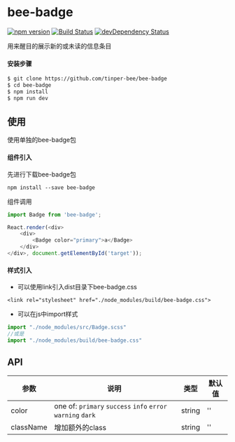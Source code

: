 # bee-badge 
[![npm version](https://img.shields.io/npm/v/bee-badge.svg)](https://www.npmjs.com/package/bee-badge)
[![Build Status](https://img.shields.io/travis/tinper-bee/bee-badge/master.svg)](https://travis-ci.org/tinper-bee/bee-badge)
[![devDependency Status](https://img.shields.io/david/dev/tinper-bee/bee-badge.svg)](https://david-dm.org/tinper-bee/bee-badge#info=devDependencies)


用来醒目的展示新的或未读的信息条目

#### 安装步骤

```sh
$ git clone https://github.com/tinper-bee/bee-badge
$ cd bee-badge
$ npm install
$ npm run dev
```

## 使用
使用单独的bee-badge包
#### 组件引入
先进行下载bee-badge包

```
npm install --save bee-badge
```
组件调用
```js
import Badge from 'bee-badge';

React.render(<div>
    <div>
        <Badge color="primary">a</Badge>
    </div>
</div>, document.getElementById('target'));

```
#### 样式引入
- 可以使用link引入dist目录下bee-badge.css
```
<link rel="stylesheet" href="./node_modules/build/bee-badge.css">
```
- 可以在js中import样式
```js
import "./node_modules/src/Badge.scss"
//或是
import "./node_modules/build/bee-badge.css"
```


## API
|参数|说明|类型|默认值|
|---|----|---|------|
|color|one of: `primary` `success` `info` `error`  `warning` `dark`|string|''|
|className|增加额外的class|string|''|

